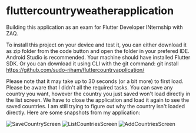 # fluttercountryweatherapplication

Building this application as an exam for Flutter Developer INternship with ZAQ. 

To install this project on your device and test it, you can either download it as zip folder from the code button and open the folder in your prefered IDE. Android Studio is recommended. Your machine should have installed Flutter SDK. 
Or you can download it using CLI with the git command: git install https://github.com/sudo-riham/fluttercountryapplication/

Please note that it may take up to 30 seconds (or a bit more) to first load. Please be aware that I didn't all the required tasks. You can save any country you want, however the country you just saved won't load directly in the list screen. We have to close the application and load it again to see the saved countries. I am still trying to figure out why the country isn't loaded directly.
Here are some snapshots from my application:

![SaveCountryScreen](https://user-images.githubusercontent.com/64324442/191279300-056127b1-efe6-4486-a33d-1a9cffa3aa40.jpg)
![ListCountriesScreen](https://user-images.githubusercontent.com/64324442/191279310-9c7af93c-ceb3-4493-b5ca-695d82a91789.jpg)
![AddCountriesScreen](https://user-images.githubusercontent.com/64324442/191279322-00c222e9-a01c-46d5-9621-154c84cfad37.jpg)
